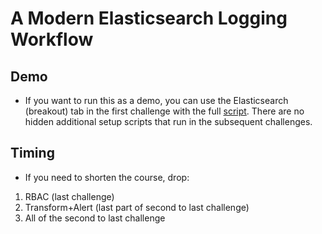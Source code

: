 # A Modern Elasticsearch Logging Workflow

## Demo

* If you want to run this as a demo, you can use the Elasticsearch (breakout) tab in the first challenge with the full [script](https://drive.google.com/file/d/1gB1zpSjFOMOZ0RTNgi_xJQSmoQQAzh-5/view?usp=drive_link). There are no hidden additional setup scripts that run in the subsequent challenges.

## Timing

* If you need to shorten the course, drop: 

1) RBAC (last challenge)
2) Transform+Alert (last part of second to last challenge)
3) All of the second to last challenge
